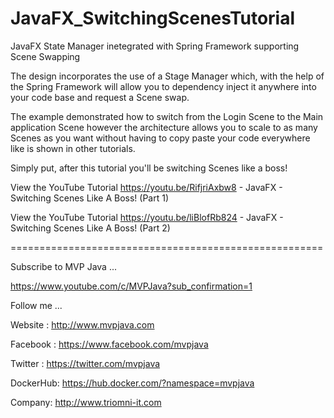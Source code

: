 # JavaFX_SwitchingScenesTutorial

JavaFX State Manager inetegrated with Spring Framework supporting Scene Swapping

The design incorporates the use of a Stage Manager which, with the help of the Spring Framework will allow you to dependency inject it anywhere into your code base and request a Scene swap.

The example demonstrated how to switch from the Login Scene to the Main application Scene however the architecture allows you to scale to as many Scenes as you want without having  to copy paste your code everywhere like is shown in other tutorials. 

Simply put, after this tutorial you'll be switching Scenes like a boss!

View the YouTube Tutorial https://youtu.be/RifjriAxbw8  - JavaFX - Switching Scenes Like A Boss! (Part 1)

View the YouTube Tutorial https://youtu.be/liBlofRb824  - JavaFX - Switching Scenes Like A Boss! (Part 2)

======================================================

Subscribe to MVP Java ...

https://www.youtube.com/c/MVPJava?sub_confirmation=1

Follow me ...

Website  : http://www.mvpjava.com

Facebook : https://www.facebook.com/mvpjava

Twitter  : https://twitter.com/mvpjava

DockerHub: https://hub.docker.com/?namespace=mvpjava

Company: http://www.triomni-it.com
